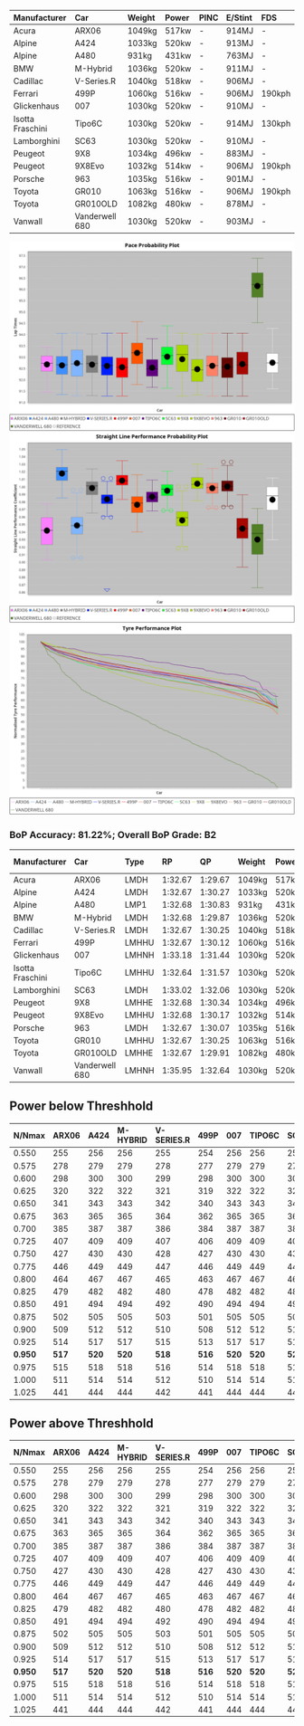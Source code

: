 | Manufacturer     | Car            | Weight | Power | PINC    | E/Stint | FDS     |
|:-|:-|:-|:-|:-|:-|:-|
| Acura            | ARX06          | 1049kg | 517kw |    -    | 914MJ   |    -    |
| Alpine           | A424           | 1033kg | 520kw |    -    | 913MJ   |    -    |
| Alpine           | A480           | 931kg  | 431kw |    -    | 763MJ   |    -    |
| BMW              | M-Hybrid       | 1036kg | 520kw |    -    | 911MJ   |    -    |
| Cadillac         | V-Series.R     | 1040kg | 518kw |    -    | 906MJ   |    -    |
| Ferrari          | 499P           | 1060kg | 516kw |    -    | 906MJ   | 190kph  |
| Glickenhaus      | 007            | 1030kg | 520kw |    -    | 910MJ   |    -    |
| Isotta Fraschini | Tipo6C         | 1030kg | 520kw |    -    | 914MJ   | 130kph  |
| Lamborghini      | SC63           | 1030kg | 520kw |    -    | 910MJ   |    -    |
| Peugeot          | 9X8            | 1034kg | 496kw |    -    | 883MJ   |    -    |
| Peugeot          | 9X8Evo         | 1032kg | 514kw |    -    | 906MJ   | 190kph  |
| Porsche          | 963            | 1035kg | 516kw |    -    | 901MJ   |    -    |
| Toyota           | GR010          | 1063kg | 516kw |    -    | 906MJ   | 190kph  |
| Toyota           | GR010OLD       | 1082kg | 480kw |    -    | 878MJ   |    -    |
| Vanwall          | Vanderwell 680 | 1030kg | 520kw |    -    | 903MJ   |    -    |

![PACECHART](./IMG/AUTO.png)
![STRAIGHTLINEPERFORMANCECHART](./IMG/AUTO_sp.png)
![TYREPERFORMANCECHART](./IMG/AUTO_tw.png)

### BoP Accuracy: 81.22%; Overall BoP Grade: B2
| Manufacturer     | Car            | Type  | RP      | QP      | Weight | Power¹ | Threshhold | PINC    | Power² | E/Stint | AVG Vmax  | FDS     | RDLC | L/Stint | BOP-Grade | Model Accuracy | Model Points | Match%  | SimDiff |
|:-|:-|:-|:-|:-|:-|:-|:-|:-|:-|:-|:-|:-|:-|:-|:-|:-|:-|:-|:-|
| Acura            | ARX06          | LMDH  | 1:32.67 | 1:29.67 | 1049kg | 517kw  | 0.0kph     |    -    | 517kw  |  914MJ  | 298.63kph |    -    | 1.02 | 39      | -D1       | 100.00%        | 995          | 67.51%  | #       |
| Alpine           | A424           | LMDH  | 1:32.67 | 1:30.27 | 1033kg | 520kw  | 0.0kph     |    -    | 520kw  |  913MJ  | 311.62kph |    -    | 1.02 | 39      | -A2       | 86.43%         | 618          | 91.82%  | #       |
| Alpine           | A480           | LMP1  | 1:32.68 | 1:30.83 |  931kg | 431kw  | 0.0kph     |    -    | 431kw  |  763MJ  | 298.02kph |    -    | 0.99 | 37      | ~A1       | 68.63%         | 967          | 100.00% | ±0.11s  |
| BMW              | M-Hybrid       | LMDH  | 1:32.68 | 1:29.87 | 1036kg | 520kw  | 0.0kph     |    -    | 520kw  |  911MJ  | 308.43kph |    -    | 1.02 | 39      | -B1       | 93.77%         | 1672         | 87.50%  | #       |
| Cadillac         | V-Series.R     | LMDH  | 1:32.67 | 1:30.25 | 1040kg | 518kw  | 0.0kph     |    -    | 518kw  |  906MJ  | 304.54kph |    -    | 1.02 | 39      | -A2       | 83.12%         | 1921         | 94.19%  | ±1.58s  |
| Ferrari          | 499P           | LMHHU | 1:32.67 | 1:30.12 | 1060kg | 516kw  | 0.0kph     |    -    | 516kw  |  906MJ  | 308.04kph | 190kph  | 1.02 | 39      | ~A1       | 69.49%         | 1950         | 100.00% | ±1.73s  |
| Glickenhaus      | 007            | LMHNH | 1:33.18 | 1:31.44 | 1030kg | 520kw  | 0.0kph     |    -    | 520kw  |  910MJ  | 305.34kph |    -    | 0.97 | 39      | ~A1       | 89.50%         | 1518         | 100.00% | ±2.57s  |
| Isotta Fraschini | Tipo6C         | LMHHU | 1:32.64 | 1:31.57 | 1030kg | 520kw  | 0.0kph     |    -    | 520kw  |  914MJ  | 307.01kph | 130kph  | 1.07 | 39      | +C2       | 73.56%         | 64           | 73.09%  | #       |
| Lamborghini      | SC63           | LMDH  | 1:33.02 | 1:32.06 | 1030kg | 520kw  | 0.0kph     |    -    | 520kw  |  910MJ  | 308.06kph |    -    | 1.05 | 39      | +B1       | 95.82%         | 459          | 88.52%  | #       |
| Peugeot          | 9X8            | LMHHE | 1:32.68 | 1:30.34 | 1034kg | 496kw  | 0.0kph     |    -    | 496kw  |  883MJ  | 298.75kph |    -    | 1.03 | 39      | -A2       | 88.75%         | 2383         | 91.26%  | ±0.93s  |
| Peugeot          | 9X8Evo         | LMHHU | 1:32.68 | 1:30.17 | 1032kg | 514kw  | 0.0kph     |    -    | 514kw  |  906MJ  | 308.93kph | 190kph  | 1.03 | 39      | ~A1       | 66.97%         | 221          | 100.00% | #       |
| Porsche          | 963            | LMDH  | 1:32.67 | 1:30.07 | 1035kg | 516kw  | 0.0kph     |    -    | 516kw  |  901MJ  | 307.64kph |    -    | 1.02 | 39      | ~A1       | 81.02%         | 5243         | 95.16%  | ±1.85s  |
| Toyota           | GR010          | LMHHU | 1:32.67 | 1:30.25 | 1063kg | 516kw  | 0.0kph     |    -    | 516kw  |  906MJ  | 306.44kph | 190kph  | 1.02 | 39      | ~A1       | 73.70%         | 2701         | 99.81%  | ±1.28s  |
| Toyota           | GR010OLD       | LMHHE | 1:32.67 | 1:29.91 | 1082kg | 480kw  | 0.0kph     |    -    | 480kw  |  878MJ  | 293.36kph |    -    | 1.01 | 39      | -B1       | 99.03%         | 1536         | 86.14%  | ±0.55s  |
| Vanwall          | Vanderwell 680 | LMHNH | 1:35.95 | 1:32.64 | 1030kg | 520kw  | 0.0kph     |    -    | 520kw  |  903MJ  | 298.05kph |    -    | 1.02 | 39      | +Ω2       | 97.01%         | 649          | -56.75% | ±0.59s  |

## Power below Threshhold
| N/Nmax    | ARX06   | A424    | M-HYBRID | V-SERIES.R | 499P    | 007     | TIPO6C  | SC63    | 9X8     | 9X8EVO  | 963     | GR010   | GR010OLD | VANDERWELL 680 | ​     | RPM      | A480    |
|:-|:-|:-|:-|:-|:-|:-|:-|:-|:-|:-|:-|:-|:-|:-|:-|:-|:-|
|  0.550    |  255    |  256    |  256     |  255       |  254    |  256    |  256    |  256    |  244    |  253    |  254    |  254    |  236     |  256           |  ​    |   --     |   -     |
|  0.575    |  278    |  279    |  279     |  278       |  277    |  279    |  279    |  279    |  267    |  276    |  277    |  277    |  258     |  279           |  ​    |   --     |   -     |
|  0.600    |  298    |  300    |  300     |  299       |  298    |  300    |  300    |  300    |  287    |  297    |  298    |  298    |  277     |  300           |  ​    |   --     |   -     |
|  0.625    |  320    |  322    |  322     |  321       |  319    |  322    |  322    |  322    |  307    |  318    |  319    |  319    |  297     |  322           |  ​    |   --     |   -     |
|  0.650    |  341    |  343    |  343     |  342       |  340    |  343    |  343    |  343    |  327    |  339    |  340    |  340    |  317     |  343           |  ​    |   --     |   -     |
|  0.675    |  363    |  365    |  365     |  364       |  362    |  365    |  365    |  365    |  348    |  361    |  362    |  362    |  337     |  365           |  ​    |   --     |   -     |
|  0.700    |  385    |  387    |  387     |  386       |  384    |  387    |  387    |  387    |  369    |  383    |  384    |  384    |  358     |  387           |  ​    |   --     |   -     |
|  0.725    |  407    |  409    |  409     |  407       |  406    |  409    |  409    |  409    |  390    |  404    |  406    |  406    |  378     |  409           |  ​    |   --     |   -     |
|  0.750    |  427    |  430    |  430     |  428       |  427    |  430    |  430    |  430    |  410    |  425    |  427    |  427    |  397     |  430           |  ​    |   --     |   -     |
|  0.775    |  446    |  449    |  449     |  447       |  446    |  449    |  449    |  449    |  429    |  444    |  446    |  446    |  415     |  449           |  ​    |  5000    |  253    |
|  0.800    |  464    |  467    |  467     |  465       |  463    |  467    |  467    |  467    |  445    |  462    |  463    |  463    |  431     |  467           |  ​    |  5500    |  299    |
|  0.825    |  479    |  482    |  482     |  480       |  478    |  482    |  482    |  482    |  460    |  477    |  478    |  478    |  445     |  482           |  ​    |  6000    |  334    |
|  0.850    |  491    |  494    |  494     |  492       |  490    |  494    |  494    |  494    |  471    |  488    |  490    |  490    |  456     |  494           |  ​    |  6500    |  377    |
|  0.875    |  502    |  505    |  505     |  503       |  501    |  505    |  505    |  505    |  481    |  499    |  501    |  501    |  466     |  505           |  ​    |  7000    |  421    |
|  0.900    |  509    |  512    |  512     |  510       |  508    |  512    |  512    |  512    |  488    |  506    |  508    |  508    |  472     |  512           |  ​    |  7500    |  432    |
|  0.925    |  514    |  517    |  517     |  515       |  513    |  517    |  517    |  517    |  493    |  511    |  513    |  513    |  477     |  517           |  ​    |  8000    |  428    |
| **0.950** | **517** | **520** | **520**  | **518**    | **516** | **520** | **520** | **520** | **496** | **514** | **516** | **516** | **480**  | **520**        | **​** | **8500** | **431** |
|  0.975    |  515    |  518    |  518     |  516       |  514    |  518    |  518    |  518    |  494    |  512    |  514    |  514    |  478     |  518           |  ​    |  9000    |  216    |
|  1.000    |  511    |  514    |  514     |  512       |  510    |  514    |  514    |  514    |  491    |  508    |  510    |  510    |  475     |  514           |  ​    |   --     |   -     |
|  1.025    |  441    |  444    |  444     |  442       |  441    |  444    |  444    |  444    |  424    |  439    |  441    |  441    |  410     |  444           |  ​    |   --     |   -     |

## Power above Threshhold
| N/Nmax    | ARX06   | A424    | M-HYBRID | V-SERIES.R | 499P    | 007     | TIPO6C  | SC63    | 9X8     | 9X8EVO  | 963     | GR010   | GR010OLD | VANDERWELL 680 | ​     | RPM      | A480    |
|:-|:-|:-|:-|:-|:-|:-|:-|:-|:-|:-|:-|:-|:-|:-|:-|:-|:-|
|  0.550    |  255    |  256    |  256     |  255       |  254    |  256    |  256    |  256    |  244    |  253    |  254    |  254    |  236     |  256           |  ​    |   --     |   -     |
|  0.575    |  278    |  279    |  279     |  278       |  277    |  279    |  279    |  279    |  267    |  276    |  277    |  277    |  258     |  279           |  ​    |   --     |   -     |
|  0.600    |  298    |  300    |  300     |  299       |  298    |  300    |  300    |  300    |  287    |  297    |  298    |  298    |  277     |  300           |  ​    |   --     |   -     |
|  0.625    |  320    |  322    |  322     |  321       |  319    |  322    |  322    |  322    |  307    |  318    |  319    |  319    |  297     |  322           |  ​    |   --     |   -     |
|  0.650    |  341    |  343    |  343     |  342       |  340    |  343    |  343    |  343    |  327    |  339    |  340    |  340    |  317     |  343           |  ​    |   --     |   -     |
|  0.675    |  363    |  365    |  365     |  364       |  362    |  365    |  365    |  365    |  348    |  361    |  362    |  362    |  337     |  365           |  ​    |   --     |   -     |
|  0.700    |  385    |  387    |  387     |  386       |  384    |  387    |  387    |  387    |  369    |  383    |  384    |  384    |  358     |  387           |  ​    |   --     |   -     |
|  0.725    |  407    |  409    |  409     |  407       |  406    |  409    |  409    |  409    |  390    |  404    |  406    |  406    |  378     |  409           |  ​    |   --     |   -     |
|  0.750    |  427    |  430    |  430     |  428       |  427    |  430    |  430    |  430    |  410    |  425    |  427    |  427    |  397     |  430           |  ​    |   --     |   -     |
|  0.775    |  446    |  449    |  449     |  447       |  446    |  449    |  449    |  449    |  429    |  444    |  446    |  446    |  415     |  449           |  ​    |  5000    |  253    |
|  0.800    |  464    |  467    |  467     |  465       |  463    |  467    |  467    |  467    |  445    |  462    |  463    |  463    |  431     |  467           |  ​    |  5500    |  299    |
|  0.825    |  479    |  482    |  482     |  480       |  478    |  482    |  482    |  482    |  460    |  477    |  478    |  478    |  445     |  482           |  ​    |  6000    |  334    |
|  0.850    |  491    |  494    |  494     |  492       |  490    |  494    |  494    |  494    |  471    |  488    |  490    |  490    |  456     |  494           |  ​    |  6500    |  377    |
|  0.875    |  502    |  505    |  505     |  503       |  501    |  505    |  505    |  505    |  481    |  499    |  501    |  501    |  466     |  505           |  ​    |  7000    |  421    |
|  0.900    |  509    |  512    |  512     |  510       |  508    |  512    |  512    |  512    |  488    |  506    |  508    |  508    |  472     |  512           |  ​    |  7500    |  432    |
|  0.925    |  514    |  517    |  517     |  515       |  513    |  517    |  517    |  517    |  493    |  511    |  513    |  513    |  477     |  517           |  ​    |  8000    |  428    |
| **0.950** | **517** | **520** | **520**  | **518**    | **516** | **520** | **520** | **520** | **496** | **514** | **516** | **516** | **480**  | **520**        | **​** | **8500** | **431** |
|  0.975    |  515    |  518    |  518     |  516       |  514    |  518    |  518    |  518    |  494    |  512    |  514    |  514    |  478     |  518           |  ​    |  9000    |  216    |
|  1.000    |  511    |  514    |  514     |  512       |  510    |  514    |  514    |  514    |  491    |  508    |  510    |  510    |  475     |  514           |  ​    |   --     |   -     |
|  1.025    |  441    |  444    |  444     |  442       |  441    |  444    |  444    |  444    |  424    |  439    |  441    |  441    |  410     |  444           |  ​    |   --     |   -     |
